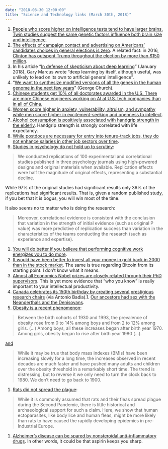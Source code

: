 ```yaml
---
date: "2018-03-30 12:00:00"
title: "Science and Technology links (March 30th, 2018)"
---
```




1. [People who score higher on intelligence tests tend to have larger brains. Twin studies suggest the same genetic factors influence both brain size and intelligence](https://www.biorxiv.org/content/early/2018/03/23/287490).
1. [The effects of campaign contact and advertising on Americans&rsquo; candidates choices in general elections is zero](https://papers.ssrn.com/sol3/papers.cfm?abstract_id=3042867). A related fact: in 2016, [Clinton has outspent Trump throughout the election by more than $150 million](https://www.bustle.com/articles/158880-donald-trumps-campaign-finance-spending-is-shocking-compared-to-how-much-money-hillary-clinton-has-spent).
1. In his article &ldquo;[In defense of skepticism about deep learning](https://medium.com/@GaryMarcus/in-defense-of-skepticism-about-deep-learning-6e8bfd5ae0f1)&rdquo; (January 2018), Gary Marcus wrote &ldquo;deep learning by itself, although useful, was unlikely to lead on its own to artificial general intelligence&rdquo;.
1. &ldquo;[We want to synthesize modified versions of all the genes in the human genome in the next few years](https://www.wired.com/story/live-forever-synthetic-human-genome/)&rdquo; (George Church).
1. [Chinese students get 10% of all doctorates awarded in the U.S. There are more Chinese engineers working on AI at U.S. tech companies than in all of China.](https://www.bloomberg.com/view/articles/2018-03-23/reducing-visas-for-chinese-students-is-un-american)
1. [Women score higher in anxiety, vulnerability, altruism, and sympathy while men score higher in excitement-seeking and openness to intellect](https://www.sciencedirect.com/science/article/pii/S0191886918301521).
1. [Alcohol consumption is positively associated with handgrip strength in the elderly](https://www.sciencedirect.com/science/article/pii/S1873959818300899). Handgrip strength is strongly correlated with life expectancy.
1. [While postdocs are necessary for entry into tenure-track jobs, they do not enhance salaries in other job sectors over time](https://www.nature.com/articles/nbt.3766).
1. [Studies in psychology do not hold up to scrutiny](http://science.sciencemag.org/content/349/6251/aac4716):<br/>

> We conducted replications of 100 experimental and correlational studies published in three psychology journals using high­-powered designs and original materials when available. Replication effects were half the magnitude of original effects, representing a substantial decline.

While 97% of the original studies had significant results only 36% of the replications had significant results. That is, given a random published study, if you bet that it is bogus, you will win most of the time.

It also seems no to matter who is doing the research:

> Moreover, correlational evidence is consistent with the conclusion that variation in the strength of initial evidence (such as original P value) was more predictive of replication success than variation in the characteristics of the teams conducting the research (such as experience and expertise).
1. [You will do better if you believe that performing cognitive work energizes you to do more](https://onlinelibrary.wiley.com/doi/full/10.1111/spc3.12381).
1. [It would have been better to invest all your money in gold back in 2000 than in the stock market](https://twitter.com/goldsilver_com/status/979478404985753600). The same is true regarding Bitcoin from its starting point. I don&rsquo;t know what it means.
1. [Almost all Economics Nobel prizes are closely related through their PhD supervisors](https://ideas.repec.org/p/sus/susewp/0518.html). This is yet more evidence that &ldquo;who you know&rdquo; is really important to your intellectual productivity.
1. [Canada celebrates its 150th birthday by creating several prestigious research chairs](http://www.insidehighered.com/news/2018/03/30/canada-announces-24-scholars-recruited-worldwide-many-top-american-universities) (via Antonio Badia).1. [Our ancestors had sex with the Neanderthals and the Denisovans](http://www.cell.com/cell/fulltext/S0092-8674(18)30175-2).
1. [Obesity is a recent phenomenon](https://onlinelibrary.wiley.com/doi/abs/10.1002/oby.20395):<br/>

> Between the birth cohorts of 1930 and 1993, the prevalence of obesity rose from 0 to 14% among boys and from 2 to 12% among girls. (&hellip;) Among boys, all these increases began after birth year 1970. Among girls, obesity began to rise after birth year 1980 (&hellip;).


[and](http://freakonomics.com/2013/07/23/the-history-of-obesity-revisited/)

> While it may be true that body mass indexes (BMIs) have been increasing slowly for a long time, the increases observed in recent decades are much faster and have pushed many adults and children over the obesity threshold in a remarkably short time. The trend is distressing, but to reverse it we only need to turn the clock back to 1980. We don&rsquo;t need to go back to 1900.

1. [Rats did not spread the plague](http://www.pnas.org/content/early/2018/01/09/1715640115):<br/>

> While it is commonly assumed that rats and their fleas spread plague during the Second Pandemic, there is little historical and archaeological support for such a claim. Here, we show that human ectoparasites, like body lice and human fleas, might be more likely than rats to have caused the rapidly developing epidemics in pre-Industrial Europe.

1. [Alzheimer&rsquo;s disease can be spared by nonsteroidal anti-inflammatory drugs](https://content.iospress.com/articles/journal-of-alzheimers-disease/jad170706). In other words, it could be that aspirin keeps you sharp.


